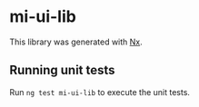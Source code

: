 # mi-ui-lib

This library was generated with [Nx](https://nx.dev).

## Running unit tests

Run `ng test mi-ui-lib` to execute the unit tests.
